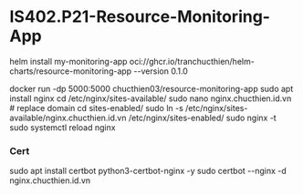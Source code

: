 # IS402.P21-Resource-Monitoring-App
helm install my-monitoring-app oci://ghcr.io/tranchucthien/helm-charts/resource-monitoring-app --version 0.1.0

docker run -dp 5000:5000 chucthien03/resource-monitoring-app
sudo apt install nginx
cd /etc/nginx/sites-available/
sudo nano nginx.chucthien.id.vn # replace domain
cd sites-enabled/
sudo ln -s /etc/nginx/sites-available/nginx.chucthien.id.vn /etc/nginx/sites-enabled/
sudo nginx -t
sudo systemctl reload nginx


### Cert
sudo apt install certbot python3-certbot-nginx -y
sudo certbot --nginx -d nginx.chucthien.id.vn
